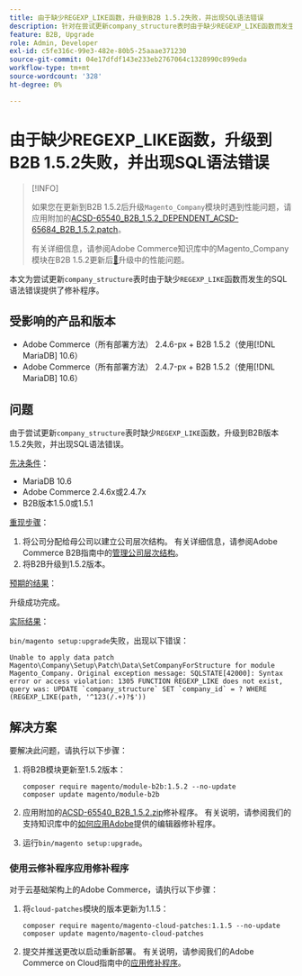 ```yaml
---
title: 由于缺少REGEXP_LIKE函数，升级到B2B 1.5.2失败，并出现SQL语法错误
description: 针对在尝试更新company_structure表时由于缺少REGEXP_LIKE函数而发生SQL语法错误的问题，本文提供了一个修补程序。
feature: B2B, Upgrade
role: Admin, Developer
exl-id: c5fe316c-99e3-482e-80b5-25aaae371230
source-git-commit: 04e17dfdf143e233eb2767064c1328990c899eda
workflow-type: tm+mt
source-wordcount: '328'
ht-degree: 0%

---
```


# 由于缺少REGEXP_LIKE函数，升级到B2B 1.5.2失败，并出现SQL语法错误

>[!INFO]
>
>如果您在更新到B2B 1.5.2后升级`Magento_Company`模块时遇到性能问题，请应用附加的[ACSD-65540_B2B_1.5.2_DEPENDENT_ACSD-65684_B2B_1.5.2.patch](assets/ACSD-65540_B2B_1.5.2_DEPENDENT_ACSD-65684_B2B_1.5.2.patch.zip)。
>
>有关详细信息，请参阅Adobe Commerce知识库中的Magento_Company模块在B2B 1.5.2更新后[&#128279;](/help/troubleshooting/installation-and-upgrade/magento-company-module-upgrade-performance-issue.md)升级中的性能问题。

本文为尝试更新`company_structure`表时由于缺少`REGEXP_LIKE`函数而发生的SQL语法错误提供了修补程序。

## 受影响的产品和版本

* Adobe Commerce（所有部署方法） 2.4.6-px + B2B 1.5.2（使用[!DNL MariaDB] 10.6）
* Adobe Commerce（所有部署方法） 2.4.7-px + B2B 1.5.2（使用[!DNL MariaDB] 10.6）

## 问题

由于尝试更新`company_structure`表时缺少`REGEXP_LIKE`函数，升级到B2B版本1.5.2失败，并出现SQL语法错误。

<u>先决条件</u>：

* MariaDB 10.6
* Adobe Commerce 2.4.6x或2.4.7x
* B2B版本1.5.0或1.5.1

<u>重现步骤</u>：

1. 将公司分配给母公司以建立公司层次结构。 有关详细信息，请参阅Adobe Commerce B2B指南中的[管理公司层次结构](https://experienceleague.adobe.com/en/docs/commerce-admin/b2b/company-management/manage-company-hierarchy)。
1. 将B2B升级到1.5.2版本。

<u>预期的结果</u>：

升级成功完成。

<u>实际结果</u>：

`bin/magento setup:upgrade`失败，出现以下错误：

```
Unable to apply data patch Magento\Company\Setup\Patch\Data\SetCompanyForStructure for module Magento_Company. Original exception message: SQLSTATE[42000]: Syntax error or access violation: 1305 FUNCTION REGEXP_LIKE does not exist, query was: UPDATE `company_structure` SET `company_id` = ? WHERE (REGEXP_LIKE(path, '^123(/.+)?$'))
```

## 解决方案

要解决此问题，请执行以下步骤：

1. 将B2B模块更新至1.5.2版本：

   ```
   composer require magento/module-b2b:1.5.2 --no-update
   composer update magento/module-b2b
   ```

1. 应用附加的[ACSD-65540_B2B_1.5.2.zip](assets/ACSD-65540_B2B_1.5.2.zip)修补程序。 有关说明，请参阅我们的支持知识库中的[如何应用Adobe](/help/how-to/general/how-to-apply-a-composer-patch-provided-by-magento.md)提供的编辑器修补程序。
1. 运行`bin/magento setup:upgrade`。

### 使用云修补程序应用修补程序

对于云基础架构上的Adobe Commerce，请执行以下步骤：

1. 将`cloud-patches`模块的版本更新为1.1.5：

   ```
   composer require magento/magento-cloud-patches:1.1.5 --no-update
   composer update magento/magento-cloud-patches
   ```

1. 提交并推送更改以启动重新部署。 有关说明，请参阅我们的Adobe Commerce on Cloud指南中的[应用修补程序](https://experienceleague.adobe.com/en/docs/commerce-on-cloud/user-guide/develop/upgrade/apply-patches)。
